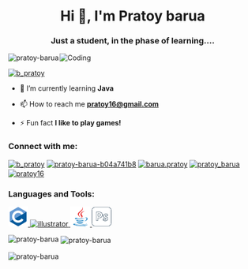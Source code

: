 <h1 align="center">Hi 👋, I'm Pratoy barua</h1>
<h3 align="center">Just a student, in the phase of learning....</h3>
<img align="right" alt="Coding" width="400" src="https://i.giphy.com/zOvBKUUEERdNm.webp">

<p align="left"> <img src="https://komarev.com/ghpvc/?username=pratoy-barua&label=Profile%20views&color=0e75b6&style=flat" alt="pratoy-barua" /> </p>

<p align="left"> <a href="https://twitter.com/b_pratoy" target="blank"><img src="https://img.shields.io/twitter/follow/b_pratoy?logo=twitter&style=for-the-badge" alt="b_pratoy" /></a> </p>

- 🌱 I’m currently learning **Java**

- 📫 How to reach me **pratoy16@gmail.com**

- ⚡ Fun fact **I like to play games!**

<h3 align="left">Connect with me:</h3>
<p align="left">
<a href="https://twitter.com/b_pratoy" target="blank"><img align="center" src="https://raw.githubusercontent.com/rahuldkjain/github-profile-readme-generator/master/src/images/icons/Social/twitter.svg" alt="b_pratoy" height="30" width="40" /></a>
<a href="https://linkedin.com/in/pratoy-barua-b04a741b8" target="blank"><img align="center" src="https://raw.githubusercontent.com/rahuldkjain/github-profile-readme-generator/master/src/images/icons/Social/linked-in-alt.svg" alt="pratoy-barua-b04a741b8" height="30" width="40" /></a>
<a href="https://fb.com/barua.pratoy" target="blank"><img align="center" src="https://raw.githubusercontent.com/rahuldkjain/github-profile-readme-generator/master/src/images/icons/Social/facebook.svg" alt="barua.pratoy" height="30" width="40" /></a>
<a href="https://instagram.com/pratoy_barua" target="blank"><img align="center" src="https://raw.githubusercontent.com/rahuldkjain/github-profile-readme-generator/master/src/images/icons/Social/instagram.svg" alt="pratoy_barua" height="30" width="40" /></a>
<a href="https://www.hackerrank.com/pratoy16" target="blank"><img align="center" src="https://raw.githubusercontent.com/rahuldkjain/github-profile-readme-generator/master/src/images/icons/Social/hackerrank.svg" alt="pratoy16" height="30" width="40" /></a>
</p>

<h3 align="left">Languages and Tools:</h3>
<p align="left"> <a href="https://www.cprogramming.com/" target="_blank" rel="noreferrer"> <img src="https://raw.githubusercontent.com/devicons/devicon/master/icons/c/c-original.svg" alt="c" width="40" height="40"/> </a> <a href="https://www.adobe.com/in/products/illustrator.html" target="_blank" rel="noreferrer"> <img src="https://www.vectorlogo.zone/logos/adobe_illustrator/adobe_illustrator-icon.svg" alt="illustrator" width="40" height="40"/> </a> <a href="https://www.java.com" target="_blank" rel="noreferrer"> <img src="https://raw.githubusercontent.com/devicons/devicon/master/icons/java/java-original.svg" alt="java" width="40" height="40"/> </a> <a href="https://www.photoshop.com/en" target="_blank" rel="noreferrer"> <img src="https://raw.githubusercontent.com/devicons/devicon/master/icons/photoshop/photoshop-line.svg" alt="photoshop" width="40" height="40"/> </a> </p>

<p><img align="left" src="https://github-readme-stats.vercel.app/api/top-langs?username=pratoy-barua&show_icons=true&locale=en&layout=compact" alt="pratoy-barua" /></p>

<p>&nbsp;<img align="center" src="https://github-readme-stats.vercel.app/api?username=pratoy-barua&show_icons=true&locale=en" alt="pratoy-barua" /></p>

<p><img align="center" src="https://github-readme-streak-stats.herokuapp.com/?user=pratoy-barua&" alt="pratoy-barua" /></p>

